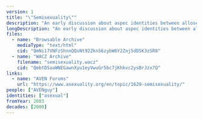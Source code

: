 ```yaml
---
version: 1
title: "\"Semisexuality\""
description: "An early discussion about aspec identities between allosexual and asexual"
longDescription: "An early discussion about aspec identities between allosexual and asexual which predates terms like \"gray-asexual\" and \"demisexual\""
files:
  - name: "Browsable Archive"
    mediaType: "text/html"
    cid: "QmNi17VNFzShnnQQsNt92ZknS6zybW6Y2Znj5dD5K3zSR8"
  - name: "WACZ Archive"
    filename: "semisexuality.wacz"
    cid: "QmbtDSaaWNEGawnXyu1eyVwuGr5bc7jKhkvc2ysBrJzx7Q"
links:
  - name: "AVEN Forums"
    url: "https://www.asexuality.org/en/topic/1629-semisexuality/"
people: ["AVENguy"]
identities: ["asexual"]
fromYear: 2003
decades: [2000]
---
```

